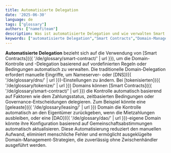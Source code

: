 ```yaml
---
title: Automatisierte Delegation
date: '2025-06-30'
language: de
tags: ["glossary"]
authors: ["namefiteam"]
description: Was ist automatisierte Delegation und wie verwalten Smart Contracts die Domain-Kontrolle?
keywords: ["automatisierte Delegation","Smart Contracts","Domain-Management","programmierbare Kontrolle","Automatisierung"]
---
```



**Automatisierte Delegation** bezieht sich auf die Verwendung von [Smart Contracts]({{ '/de/glossary/smart-contract/' | url }}), um die Domain-Kontrolle und -Delegation basierend auf vordefinierten Regeln oder Bedingungen automatisch zu verwalten. Die traditionelle Domain-Delegation erfordert manuelle Eingriffe, um Nameserver- oder [DNS]({{ '/de/glossary/dns/' | url }})-Einstellungen zu ändern. Bei [tokenisierten]({{ '/de/glossary/tokenize/' | url }}) Domains können [Smart Contracts]({{ '/de/glossary/smart-contract/' | url }}) die Kontrolle automatisch basierend auf Faktoren wie dem Zahlungsstatus, zeitbasierten Bedingungen oder Governance-Entscheidungen delegieren. Zum Beispiel könnte eine [geleaste]({{ '/de/glossary/leasing/' | url }}) Domain die Kontrolle automatisch an den Eigentümer zurückgeben, wenn die Mietzahlungen ausbleiben, oder eine [DAO]({{ '/de/glossary/dao/' | url }})-eigene Domain könnte ihre Konfiguration basierend auf Gemeinschaftsabstimmungen automatisch aktualisieren. Diese Automatisierung reduziert den manuellen Aufwand, eliminiert menschliche Fehler und ermöglicht ausgeklügelte Domain-Management-Strategien, die zuverlässig ohne Zwischenhändler ausgeführt werden.